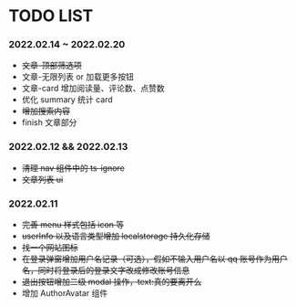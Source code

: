 # TODO LIST

### 2022.02.14 ~ 2022.02.20

- ~~文章-顶部筛选项~~
- 文章-无限列表 or 加载更多按钮
- 文章-card 增加阅读量、评论数、点赞数
- 优化 summary 统计 card
- ~~增加搜索内容~~
- finish 文章部分

### 2022.02.12 && 2022.02.13

- ~~清理 nav 组件中的 ts-ignore~~
- ~~文章列表 ui~~

### 2022.02.11

- ~~完善 menu 样式包括 icon 等~~
- ~~userInfo 以及语言类型增加 localstorage 持久化存储~~
- ~~找一个网站图标~~
- ~~在登录弹窗增加用户名记录（可选），假如不输入用户名以 qq 账号作为用户名，同时将登录后的登录文字改成修改账号信息~~
- ~~退出按钮增加二级 modal 操作，text:真的要离开么~~
- 增加 AuthorAvatar 组件
